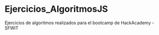 # Ejercicios_AlgoritmosJS
Ejercicios de algoritmos realizados para el bootcamp de HackAcademy - SFWIT
